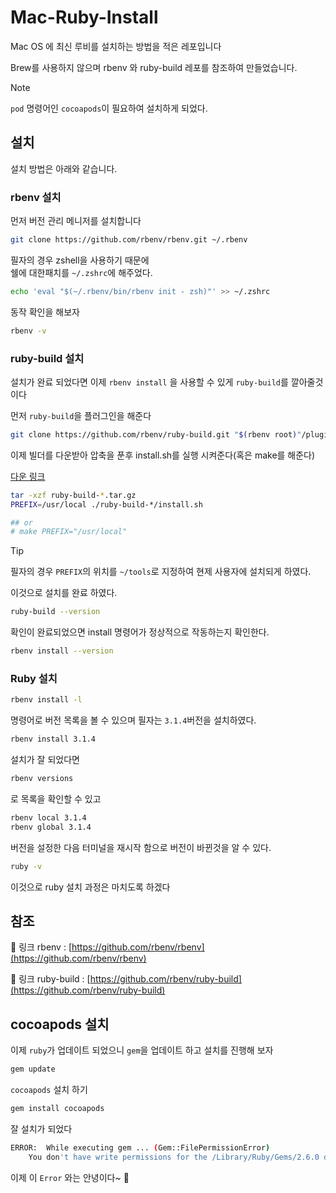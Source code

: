 # Mac-Ruby-Install

Mac OS 에 최신 루비를 설치하는 방법을 적은 레포입니다

Brew를 사용하지 않으며 rbenv 와 ruby-build 레포를 참조하여 만들었습니다.

> [!NOTE]
> ```pod``` 명령어인 ```cocoapods```이 필요하여 설치하게 되었다.

## 설치

설치 방법은 아래와 같습니다.

### rbenv 설치

먼저 버전 관리 메니저를 설치합니다

```bash
git clone https://github.com/rbenv/rbenv.git ~/.rbenv
```

필자의 경우 zshell을 사용하기 때문에\
쉘에 대한패치를 ```~/.zshrc```에 해주었다.

```bash
echo 'eval "$(~/.rbenv/bin/rbenv init - zsh)"' >> ~/.zshrc
```

동작 확인을 해보자

```bash
rbenv -v
```

### ruby-build 설치

설치가 완료 되었다면 이제  ```rbenv install``` 을 사용할 수 있게 ```ruby-build```를 깔아줄것이다

먼저 ```ruby-build```을 플러그인을 해준다

```bash
git clone https://github.com/rbenv/ruby-build.git "$(rbenv root)"/plugins/ruby-build
```

이제 빌더를 다운받아 압축을 푼후 install.sh를 실행 시켜준다(혹은 make를 해준다)

[다운 링크](https://github.com/rbenv/ruby-build/releases/tag/v20240319)

```bash
tar -xzf ruby-build-*.tar.gz
PREFIX=/usr/local ./ruby-build-*/install.sh

## or
# make PREFIX="/usr/local"
```

> [!TIP]
> 필자의 경우 ```PREFIX```의 위치를 ```~/tools```로 지정하여 현제 사용자에 설치되게 하였다.

이것으로 설치를 완료 하였다.

```bash
ruby-build --version
```

확인이 완료되었으면 install 명령어가 정상적으로 작동하는지 확인한다.

```bash
rbenv install --version
```

### Ruby 설치

```bash
rbenv install -l
```

명령어로 버전 목록을 볼 수 있으며 필자는 ```3.1.4```버전을 설치하였다.

```bash
rbenv install 3.1.4
```

설치가 잘 되었다면

```bash
rbenv versions
```

로 목록을 확인할 수 있고

```bash
rbenv local 3.1.4
rbenv global 3.1.4
```

버전을 설정한 다음 터미널을 재시작 함으로 버전이 바뀐것을 알 수 있다.

```bash
ruby -v
```

이것으로 ruby 설치 과정은 마치도록 하겠다

## 참조

🔗 링크 rbenv : [https://github.com/rbenv/rbenv](https://github.com/rbenv/rbenv)

🔗 링크 ruby-build : [https://github.com/rbenv/ruby-build](https://github.com/rbenv/ruby-build)

## cocoapods 설치

이제 ```ruby```가 업데이트 되었으니 ```gem```을 업데이트 하고 설치를 진행해 보자

```bash
gem update
```

```cocoapods``` 설치 하기

```bash
gem install cocoapods
```

잘 설치가 되었다

```bash
ERROR:  While executing gem ... (Gem::FilePermissionError)
    You don't have write permissions for the /Library/Ruby/Gems/2.6.0 directory.
```

이제 이 ```Error``` 와는 안녕이다~ 👋
